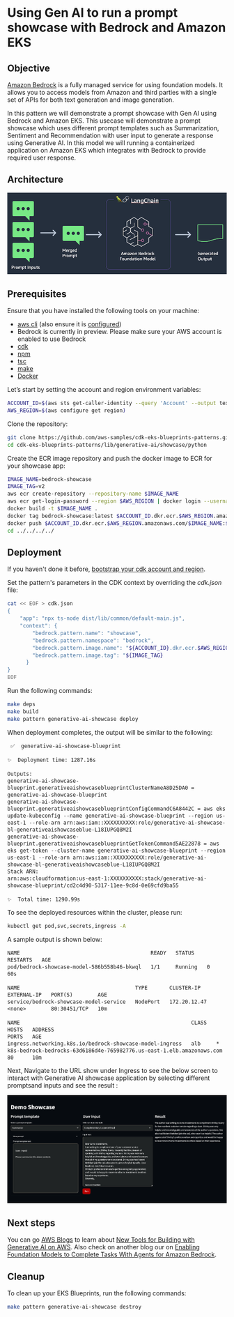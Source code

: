 # Using Gen AI to run a prompt showcase with Bedrock and Amazon EKS

## Objective

[Amazon Bedrock](https://aws.amazon.com/bedrock/) is a fully managed service for using foundation models. It allows you to access models from Amazon and third parties with a single set of APIs for both text generation and image generation.

In this pattern we will demonstrate a prompt showcase with Gen AI using Bedrock and Amazon EKS. This usecase will demonstrate a prompt showcase which uses different prompt templates such as Summarization, Sentiment and Recommendation with user input to generate a response using Generative AI. In this model we will running a containerized application on Amazon EKS which integrates with Bedrock to provide required user response.

## Architecture

<img src="../images/generativeai-showcase-architecture.jpg" width="720">

## Prerequisites

Ensure that you have installed the following tools on your machine:

- [aws cli](https://docs.aws.amazon.com/cli/latest/userguide/install-cliv2.html) (also ensure it is [configured](https://docs.aws.amazon.com/cli/latest/userguide/getting-started-quickstart.html#getting-started-quickstart-new))
- Bedrock is currently in preview. Please make sure your AWS account is enabled to use Bedrock
- [cdk](https://docs.aws.amazon.com/cdk/v2/guide/getting_started.html#getting_started_install)
- [npm](https://docs.npmjs.com/cli/v8/commands/npm-install)
- [tsc](https://www.typescriptlang.org/download)
- [make](https://www.gnu.org/software/make/)
- [Docker](https://docs.docker.com/get-docker/)

Let’s start by setting the account and region environment variables:

```sh
ACCOUNT_ID=$(aws sts get-caller-identity --query 'Account' --output text)
AWS_REGION=$(aws configure get region)
```

Clone the repository:

```sh
git clone https://github.com/aws-samples/cdk-eks-blueprints-patterns.git
cd cdk-eks-blueprints-patterns/lib/generative-ai/showcase/python
```
Create the ECR image repository and push the docker image to ECR for your showcase app:

```sh
IMAGE_NAME=bedrock-showcase
IMAGE_TAG=v2
aws ecr create-repository --repository-name $IMAGE_NAME
aws ecr get-login-password --region $AWS_REGION | docker login --username AWS --password-stdin $ACCOUNT_ID.dkr.ecr.$AWS_REGION.amazonaws.com
docker build -t $IMAGE_NAME .
docker tag bedrock-showcase:latest $ACCOUNT_ID.dkr.ecr.$AWS_REGION.amazonaws.com/$IMAGE_NAME:$IMAGE_TAG
docker push $ACCOUNT_ID.dkr.ecr.$AWS_REGION.amazonaws.com/$IMAGE_NAME:$IMAGE_TAG
cd ../../../../
```

## Deployment

If you haven't done it before, [bootstrap your cdk account and region](https://docs.aws.amazon.com/cdk/v2/guide/bootstrapping.html).

Set the pattern's parameters in the CDK context by overriding the _cdk.json_ file:

```sh
cat << EOF > cdk.json
{
    "app": "npx ts-node dist/lib/common/default-main.js",
    "context": {
        "bedrock.pattern.name": "showcase",
        "bedrock.pattern.namespace": "bedrock",
        "bedrock.pattern.image.name": "${ACCOUNT_ID}.dkr.ecr.$AWS_REGION.amazonaws.com/${IMAGE_NAME}",
        "bedrock.pattern.image.tag": "${IMAGE_TAG}
      }
}
EOF
```

Run the following commands:

```sh
make deps
make build
make pattern generative-ai-showcase deploy
```
When deployment completes, the output will be similar to the following:

```output
 ✅  generative-ai-showcase-blueprint

✨  Deployment time: 1287.16s

Outputs:
generative-ai-showcase-blueprint.generativeaishowcaseblueprintClusterNameA8D25DA0 = generative-ai-showcase-blueprint
generative-ai-showcase-blueprint.generativeaishowcaseblueprintConfigCommandC6A8442C = aws eks update-kubeconfig --name generative-ai-showcase-blueprint --region us-east-1 --role-arn arn:aws:iam::XXXXXXXXXX:role/generative-ai-showcase-bl-generativeaishowcaseblue-L18IUPGQ8M2I
generative-ai-showcase-blueprint.generativeaishowcaseblueprintGetTokenCommand5AE22878 = aws eks get-token --cluster-name generative-ai-showcase-blueprint --region us-east-1 --role-arn arn:aws:iam::XXXXXXXXXX:role/generative-ai-showcase-bl-generativeaishowcaseblue-L18IUPGQ8M2I
Stack ARN:
arn:aws:cloudformation:us-east-1:XXXXXXXXXX:stack/generative-ai-showcase-blueprint/cd2c4d90-5317-11ee-9c8d-0e69cfd9ba55

✨  Total time: 1290.99s
```

To see the deployed resources within the cluster, please run:

```sh
kubectl get pod,svc,secrets,ingress -A
```

A sample output is shown below:

```output
NAME                                          READY   STATUS    RESTARTS   AGE
pod/bedrock-showcase-model-586b558b46-bkwql   1/1     Running   0          60s

NAME                                     TYPE       CLUSTER-IP     EXTERNAL-IP   PORT(S)        AGE
service/bedrock-showcase-model-service   NodePort   172.20.12.47   <none>        80:30451/TCP   10m

NAME                                                       CLASS   HOSTS   ADDRESS                                                                 PORTS   AGE
ingress.networking.k8s.io/bedrock-showcase-model-ingress   alb     *       k8s-bedrock-bedrocks-63d6186d4e-765982776.us-east-1.elb.amazonaws.com   80      10m
```

Next, Navigate to the URL show under Ingress to see the below screen to interact with Generative AI showcase application by selecting different promptsand inputs and see the result :

![Showcase application](../images/generativeai-showcase-demo-output.jpg)

## Next steps

You can go [AWS Blogs](https://aws.amazon.com/blogs/) to learn about [New Tools for Building with Generative AI on AWS](https://aws.amazon.com/blogs/machine-learning/announcing-new-tools-for-building-with-generative-ai-on-aws/). Also check on another blog our on [Enabling Foundation Models to Complete Tasks With Agents for Amazon Bedrock](https://aws.amazon.com/blogs/aws/preview-enable-foundation-models-to-complete-tasks-with-agents-for-amazon-bedrock/). 

## Cleanup

To clean up your EKS Blueprints, run the following commands:

```sh
make pattern generative-ai-showcase destroy 
```
